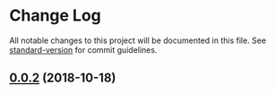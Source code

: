 # Change Log

All notable changes to this project will be documented in this file. See [standard-version](https://github.com/conventional-changelog/standard-version) for commit guidelines.

<a name="0.0.2"></a>
## [0.0.2](https://github.com/rubix-code/on-change/compare/v0.1.0...v0.0.2) (2018-10-18)
